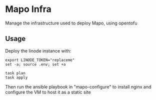 # Mapo Infra
Manage the infrastructure used to deploy Mapo, using opentofu

## Usage

Deploy the linode instance with:
```
export LINODE_TOKEN="replaceme"
set -a; source .env; set +a

task plan
task apply
```

Then run the ansible playbook in "mapo-configure" to install nginx and configure the VM to host it as a static site
